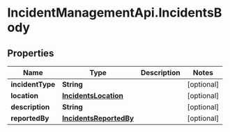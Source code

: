 # IncidentManagementApi.IncidentsBody

## Properties
Name | Type | Description | Notes
------------ | ------------- | ------------- | -------------
**incidentType** | **String** |  | [optional] 
**location** | [**IncidentsLocation**](IncidentsLocation.md) |  | [optional] 
**description** | **String** |  | [optional] 
**reportedBy** | [**IncidentsReportedBy**](IncidentsReportedBy.md) |  | [optional] 
